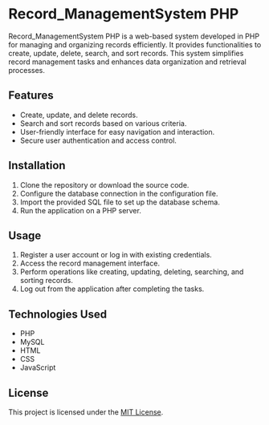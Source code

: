 # Record_ManagementSystem PHP

Record_ManagementSystem PHP is a web-based system developed in PHP for managing and organizing records efficiently. It provides functionalities to create, update, delete, search, and sort records. This system simplifies record management tasks and enhances data organization and retrieval processes.

## Features

- Create, update, and delete records.
- Search and sort records based on various criteria.
- User-friendly interface for easy navigation and interaction.
- Secure user authentication and access control.

## Installation

1. Clone the repository or download the source code.
2. Configure the database connection in the configuration file.
3. Import the provided SQL file to set up the database schema.
4. Run the application on a PHP server.

## Usage

1. Register a user account or log in with existing credentials.
2. Access the record management interface.
3. Perform operations like creating, updating, deleting, searching, and sorting records.
4. Log out from the application after completing the tasks.

## Technologies Used

- PHP
- MySQL
- HTML
- CSS
- JavaScript

## License

This project is licensed under the [MIT License](LICENSE).
